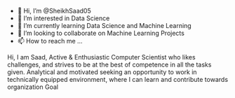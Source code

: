 - 👋 Hi, I’m @SheikhSaad05
- 👀 I’m interested in Data Science
- 🌱 I’m currently learning Data Science and Machine Learning
- 💞️ I’m looking to collaborate on Machine Learning Projects
- 📫 How to reach me ...

<!---
SheikhSaad05/SheikhSaad05 is a ✨ special ✨ repository because its `README.md` (this file) appears on your GitHub profile.
You can click the Preview link to take a look at your changes.
--->
Hi, I am Saad, Active & Enthusiastic Computer Scientist who likes challenges, and strives to be at the best of competence in all the tasks given. 
Analytical and motivated seeking an opportunity to work in technically equipped environment, where I can learn and contribute towards organization Goal
